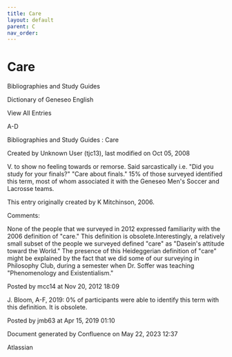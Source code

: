 ```yaml
---
title: Care
layout: default
parent: C
nav_order:
---
```


# Care

Bibliographies and Study Guides

Dictionary of Geneseo English

View All Entries

A-D

Bibliographies and Study Guides : Care

Created by  Unknown User (tjc13), last modified on Oct 05, 2008

V. to show no feeling towards or remorse. Said sarcastically i.e. &quot;Did you study for your finals?&quot; &quot;Care about finals.&quot; 15% of those surveyed identified this term, most of whom associated it with the Geneseo Men's Soccer and Lacrosse teams.

This entry originally created by K Mitchinson, 2006.

Comments:

None of the people that we surveyed in 2012 expressed familiarity with the 2006 definition of &quot;care.&quot; This definition is obsolete.Interestingly, a relatively small subset of the people we surveyed defined &quot;care&quot; as &quot;Dasein's attitude toward the World.&quot; The presence of this Heideggerian definition of &quot;care&quot; might be explained by the fact that we did some of our surveying in Philosophy Club, during a semester when Dr. Soffer was teaching &quot;Phenomenology and Existentialism.&quot; 

Posted by mcc14 at Nov 20, 2012 18:09

J. Bloom, A-F, 2019: 0% of participants were able to identify this term with this definition. It is obsolete. 

Posted by jmb63 at Apr 15, 2019 01:10

Document generated by Confluence on May 22, 2023 12:37

Atlassian
